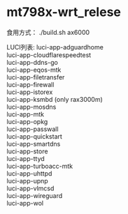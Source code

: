 # mt798x-wrt_relese
食用方式：
./build.sh ax6000

LUCI列表:
luci-app-adguardhome  
luci-app-cloudflarespeedtest  
luci-app-ddns-go  
luci-app-eqos-mtk  
luci-app-filetransfer  
luci-app-firewall  
luci-app-istorex  
luci-app-ksmbd (only rax3000m)  
luci-app-mosdns  
luci-app-mtk  
luci-app-opkg  
luci-app-passwall  
luci-app-quickstart  
luci-app-smartdns  
luci-app-store  
luci-app-ttyd  
luci-app-turboacc-mtk  
luci-app-uhttpd  
luci-app-upnp  
luci-app-vlmcsd  
luci-app-wireguard  
luci-app-wol  
